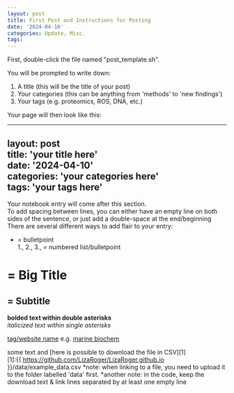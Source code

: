 ```yaml
---
layout: post
title: First Post and Instructions for Posting
date: '2024-04-10'
categories: Update, Misc.
tags: 
---
```


First, double-click the file named "post_template.sh".

You will be prompted to write down:

1. A title (this will be the title of your post)
2. Your categories (this can be anything from 'methods' to 'new findings')
3. Your tags (e.g. proteomics, ROS, DNA, etc.)

Your page will then look like this:

---  
layout: post  
title: 'your title here'  
date: '2024-04-10'  
categories: 'your categories here'  
tags: 'your tags here'  
---  

Your notebook entry will come after this section.  
To add spacing between lines, you can either have an empty line on both sides of the sentence, or just add a double-space at the end/beginning  
There are several different ways to add flair to your entry:  
* = bulletpoint  
1., 2., 3., = numbered list/bulletpoint

# = Big Title
## = Subtitle
**bolded text within double asterisks**  
*italicized text within single asterisks*

[tag/website name](link)
e.g. [marine biochem](https://www.marinebiochemresearch.com/)

some text and [here is possible to download the file in CSV][1]  
[1]:{{ https://github.com/LizaRoger/LizaRoger.github.io }}/data/example_data.csv
*note: when linking to a file, you need to upload it to the folder labelled 'data' first.
*another note: in the code, keep the download text & link lines separated by at least one empty line
